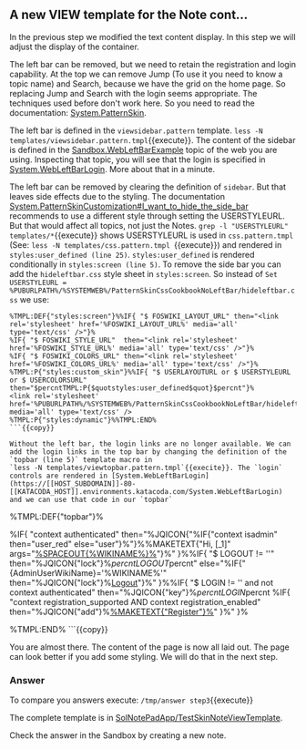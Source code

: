 <!-- Scenario text goes here -->
## A new VIEW template for the Note cont...
In the previous step we modified the text content display. In this step we will adjust the display of the container.

The left bar can be removed, but we need to retain the registration and login capability. At the top we can remove Jump (To use it you need to know a topic name) and Search, because we have the grid on the home page. So replacing Jump and Search with the login seems appropriate. The techniques used before don't work here. So you need to read the documentation: [System.PatternSkin](https://[[HOST_SUBDOMAIN]]-80-[[KATACODA_HOST]].environments.katacoda.com/System.PatternSkin). 

The left bar is defined in the `viewsidebar.pattern` template. `less -N templates/viewsidebar.pattern.tmpl`{{execute}}. The content of the sidebar is defined in the [Sandbox.WebLeftBarExample](https://[[HOST_SUBDOMAIN]]-80-[[KATACODA_HOST]].environments.katacoda.com/Sandbox.WebLeftBarExample) topic of the web you are using. Inspecting that topic, you will see that the login is specified in [System.WebLeftBarLogin](https://[[HOST_SUBDOMAIN]]-80-[[KATACODA_HOST]].environments.katacoda.com/System.WebLeftBarLogin). More about that in a minute. 

 The left bar can be removed by clearing the definition of `sidebar`. But that leaves side effects due to the styling. The documentation [System.PatternSkinCustomization#I_want_to_hide_the_side_bar](https://[[HOST_SUBDOMAIN]]-80-[[KATACODA_HOST]].environments.katacoda.com/System.PatternSkinCustomization#I_want_to_hide_the_side_bar) recommends to use a different style through setting the USERSTYLEURL. But that would affect all topics, not just the Notes. `grep -l "USERSTYLEURL" templates/*`{{execute}} shows USERSTYLEURL is used in `css.pattern.tmpl` (See: `less -N templates/css.pattern.tmpl
`{{execute}}) and rendered in `styles:user_defined (line 25)`. `styles:user_defined` is rendered conditionally in `styles:screen (line 5)`. To remove the side bar you can add the `hideleftbar.css` style sheet in `styles:screen`.
So instead of `Set USERSTYLEURL = %PUBURLPATH%/%SYSTEMWEB%/PatternSkinCssCookbookNoLeftBar/hideleftbar.css` we use:
```
%TMPL:DEF{"styles:screen"}%%IF{ "$ FOSWIKI_LAYOUT_URL" then="<link rel='stylesheet' href='%FOSWIKI_LAYOUT_URL%' media='all' type='text/css' />"}%
%IF{ "$ FOSWIKI_STYLE_URL"  then="<link rel='stylesheet' href='%FOSWIKI_STYLE_URL%' media='all' type='text/css' />"}%
%IF{ "$ FOSWIKI_COLORS_URL" then="<link rel='stylesheet' href='%FOSWIKI_COLORS_URL%' media='all' type='text/css' />"}%
%TMPL:P{"styles:custom_skin"}%%IF{ "$ USERLAYOUTURL or $ USERSTYLEURL or $ USERCOLORSURL" then="$percntTMPL:P{$quotstyles:user_defined$quot}$percnt"}%
<link rel='stylesheet' href='%PUBURLPATH%/%SYSTEMWEB%/PatternSkinCssCookbookNoLeftBar/hideleftbar.css' media='all' type='text/css' />
%TMPL:P{"styles:dynamic"}%%TMPL:END%
```{{copy}}

Without the left bar, the login links are no longer available. We can add the login links in the top bar by changing the definition of the `topbar (line 5)` template macro in
`less -N templates/viewtopbar.pattern.tmpl`{{execite}}. The `login` controls are rendered in [System.WebLeftBarLogin](https://[[HOST_SUBDOMAIN]]-80-[[KATACODA_HOST]].environments.katacoda.com/System.WebLeftBarLogin) and we can use that code in our `topbar`
```
%TMPL:DEF{"topbar"}%<div class="patternLeftBarPersonal">
%IF{
  "context authenticated" 
  then="%JQICON{"%IF{"context isadmin" then="user_red" else="user"}%"}%%MAKETEXT{"Hi, [_1]" args="<span class='foswikiUserName'>[%SPACEOUT{%WIKINAME%}%](https://[[HOST_SUBDOMAIN]]-80-[[KATACODA_HOST]].environments.katacoda.com/%WIKIUSERNAME%)</span>"}%"
}%%IF{
  "$ LOGOUT != ''" 
  then="%JQICON{"lock"}%$percntLOGOUT$percnt"
  else="%IF{"{AdminUserWikiName}='%WIKINAME%'" then="%JQICON{"lock"}%[Logout](https://[[HOST_SUBDOMAIN]]-80-[[KATACODA_HOST]].environments.katacoda.com/%SCRIPTURLPATH{"view"}%/%BASEWEB%/%BASETOPIC%?logout=1)"}%"
}%%IF{
  "$ LOGIN != '' and not context authenticated" 
  then="%JQICON{"key"}%$percntLOGIN$percnt %IF{
      "context registration_supported AND context registration_enabled" 
      then="%JQICON{"add"}%[%MAKETEXT{"Register"}%](https://[[HOST_SUBDOMAIN]]-80-[[KATACODA_HOST]].environments.katacoda.com/%SYSTEMWEB%.UserRegistration)"
    }%"
}%
</div>%TMPL:END%
```{{copy}}

You are almost there. The content of the page is now all laid out. The page can look better if you add some styling. We will do that in the next step.


### Answer
<!-- Solution text (if any) goes here -->
To compare you answers execute: `/tmp/answer step3`{{execute}} 

The complete template is in [SolNotePadApp/TestSkinNoteViewTemplate](https://[[HOST_SUBDOMAIN]]-80-[[KATACODA_HOST]].environments.katacoda.com/SolNotePadApp/TestSkinNoteViewTemplate).

Check the answer in the Sandbox by creating a new note.





